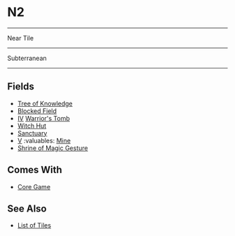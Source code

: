 # N2

___
Near Tile
___
Subterranean
___


## Fields

- [Tree of Knowledge](../fields/tree_of_knowledge.md)
- [Blocked Field](../keywords/blocked_field.md)
- [Ⅳ](../difficulties.md) [Warrior's Tomb](../fields/warriors_tomb.md)
- [Witch Hut](../fields/witch_hut.md)
- [Sanctuary](../fields/sanctuary.md)
- [Ⅴ](../difficulties.md) :valuables: [Mine](../fields/mine.md)
- [Shrine of Magic Gesture](../fields/shrine_of_magic_gesture.md)


## Comes With

- [Core Game](../content/core_game.md)


## See Also

- [List of Tiles](index.md)
